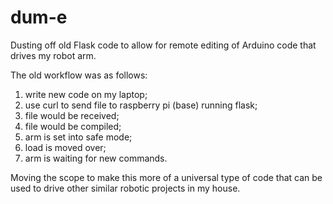 # dum-e
Dusting off old Flask code to allow for remote editing of Arduino code that drives my robot arm.

The old workflow was as follows:
1) write new code on my laptop;
2) use curl to send file to raspberry pi (base) running flask;
3) file would be received;
4) file would be compiled;
5) arm is set into safe mode;
6) load is moved over;
7) arm is waiting for new commands.

Moving the scope to make this more of a universal type of code that can
be used to drive other similar robotic projects in my house.